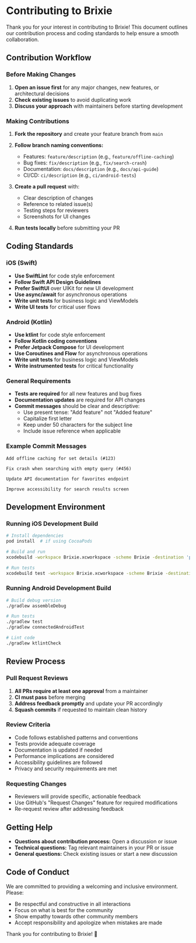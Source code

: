 # Contributing to Brixie

Thank you for your interest in contributing to Brixie! This document outlines our contribution process and coding standards to help ensure a smooth collaboration.

## Contribution Workflow

### Before Making Changes

1. **Open an issue first** for any major changes, new features, or architectural decisions
2. **Check existing issues** to avoid duplicating work
3. **Discuss your approach** with maintainers before starting development

### Making Contributions

1. **Fork the repository** and create your feature branch from `main`
2. **Follow branch naming conventions:**
   - Features: `feature/description` (e.g., `feature/offline-caching`)
   - Bug fixes: `fix/description` (e.g., `fix/search-crash`)
   - Documentation: `docs/description` (e.g., `docs/api-guide`)
   - CI/CD: `ci/description` (e.g., `ci/android-tests`)

3. **Create a pull request** with:
   - Clear description of changes
   - Reference to related issue(s)
   - Testing steps for reviewers
   - Screenshots for UI changes

4. **Run tests locally** before submitting your PR

## Coding Standards

### iOS (Swift)
- **Use SwiftLint** for code style enforcement
- **Follow Swift API Design Guidelines**
- **Prefer SwiftUI** over UIKit for new UI development
- **Use async/await** for asynchronous operations
- **Write unit tests** for business logic and ViewModels
- **Write UI tests** for critical user flows

### Android (Kotlin)
- **Use ktlint** for code style enforcement
- **Follow Kotlin coding conventions**
- **Prefer Jetpack Compose** for UI development
- **Use Coroutines and Flow** for asynchronous operations
- **Write unit tests** for business logic and ViewModels
- **Write instrumented tests** for critical functionality

### General Requirements
- **Tests are required** for all new features and bug fixes
- **Documentation updates** are required for API changes
- **Commit messages** should be clear and descriptive:
  - Use present tense: "Add feature" not "Added feature"
  - Capitalize first letter
  - Keep under 50 characters for the subject line
  - Include issue reference when applicable

### Example Commit Messages
```
Add offline caching for set details (#123)

Fix crash when searching with empty query (#456)

Update API documentation for favorites endpoint

Improve accessibility for search results screen
```

## Development Environment

### Running iOS Development Build
```bash
# Install dependencies
pod install  # if using CocoaPods

# Build and run
xcodebuild -workspace Brixie.xcworkspace -scheme Brixie -destination 'platform=iOS Simulator,name=iPhone 15' clean build

# Run tests
xcodebuild test -workspace Brixie.xcworkspace -scheme Brixie -destination 'platform=iOS Simulator,name=iPhone 15'
```

### Running Android Development Build
```bash
# Build debug version
./gradlew assembleDebug

# Run tests
./gradlew test
./gradlew connectedAndroidTest

# Lint code
./gradlew ktlintCheck
```

## Review Process

### Pull Request Reviews
1. **All PRs require at least one approval** from a maintainer
2. **CI must pass** before merging
3. **Address feedback promptly** and update your PR accordingly
4. **Squash commits** if requested to maintain clean history

### Review Criteria
- Code follows established patterns and conventions
- Tests provide adequate coverage
- Documentation is updated if needed
- Performance implications are considered
- Accessibility guidelines are followed
- Privacy and security requirements are met

### Requesting Changes
- Reviewers will provide specific, actionable feedback
- Use GitHub's "Request Changes" feature for required modifications
- Re-request review after addressing feedback

## Getting Help

- **Questions about contribution process:** Open a discussion or issue
- **Technical questions:** Tag relevant maintainers in your PR or issue
- **General questions:** Check existing issues or start a new discussion

## Code of Conduct

We are committed to providing a welcoming and inclusive environment. Please:
- Be respectful and constructive in all interactions
- Focus on what is best for the community
- Show empathy towards other community members
- Accept responsibility and apologize when mistakes are made

Thank you for contributing to Brixie! 🚀